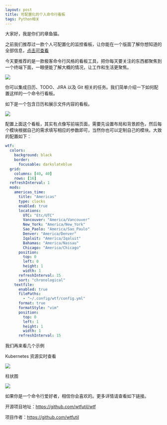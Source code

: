 ```yaml
---
layout: post
title: 可配置化的个人命令行看板
tags: Python相关
---
```


大家好，我是你们的章鱼猫。

之前我们推荐过一款个人可配置化的监控看板，让你能在一个版面了解你想知道的全部信息，[点击可查看](https://mp.weixin.qq.com/s?__biz=MzA3MzE4ODY0Mg==&mid=2455984781&idx=1&sn=984f792128e44c417557dcb8ea860806&chksm=88852ec0bff2a7d6e220aa33eb446fa3bbb01ee6582a75d10ed9f0adeaa0a952d875c0b7f43d&token=4481926&lang=zh_CN#rd)

今天要推荐的是一款极客命令行风格的看板工具，把你每天要关注的东西都聚焦到一个终端下面，一眼便能了解大概的情况，让工作和生活更聚焦。

![](https://7465-test-3c9b5e-1-1301419220.tcb.qcloud.la/mac_github_images/compress_wtf_screenshot.jpg)

你可以集成日历、TODO、JIRA 以及 Git 相关的任务。我们简单介绍一下如何配置这样的一个命令行看板。

如下是一个包含日历和展示文件内容的看板。

![](https://7465-test-3c9b5e-1-1301419220.tcb.qcloud.la/mac_github_images/compress_uniconfig.png)

配置上面这个看板，其实有点像写前端页面，需要先设置布局和背景颜色，然后每个模块根据自己的需求填写相应的参数即可，当然你也可以定制自己的模块。大致的配置如下：

```yaml
wtf:
  colors:
    background: black
    border:
      focusable: darkslateblue
  grid:
    columns: [40, 40]
    rows: [16]
  refreshInterval: 1
  mods:
    americas_time:
      title: "Americas"
      type: clocks
      enabled: true
      locations:
        UTC: "Etc/UTC"
        Vancouver: "America/Vancouver"
        New_York: "America/New_York"
        Sao_Paolo: "America/Sao_Paulo"
        Denver: "America/Denver"
        Iqaluit: "America/Iqaluit"
        Bahamas: "America/Nassau"
        Chicago: "America/Chicago"
      position:
        top: 0
        left: 0
        height: 1
        width: 1
      refreshInterval: 15
      sort: "chronological"
    textfile:
      enabled: true
      filePaths:
        - "~/.config/wtf/config.yml"
      format: true
      formatStyle: "vim"
      position:
        top: 0
        left: 1
        height: 1
        width: 1
      refreshInterval: 15
```

我们再来看几个示例

Kubernetes 资源实时查看

![](https://7465-test-3c9b5e-1-1301419220.tcb.qcloud.la/mac_github_images/compress_kubernetes_config.png)

柱状图

![](https://7465-test-3c9b5e-1-1301419220.tcb.qcloud.la/mac_github_images/compress_bargraph_config.png)

如果你是一个命令行爱好者，相信你会喜欢的。更多详情请查看如下链接。

开源项目地址：https://github.com/wtfutil/wtf

项目作者：https://github.com/wtfutil